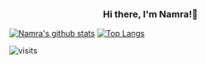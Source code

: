 <h3 align="center">Hi there, I'm Namra!👋</h3>


[![Namra's github stats](https://github-readme-stats.vercel.app/api?username=NamraOnPC)](https://github.com/NamraOnPC)
[![Top Langs](https://github-readme-stats.vercel.app/api/top-langs/?username=NamraOnPC)](https://github.com/NamraOnPC)

![visits](https://visitor-badge.laobi.icu/badge?page_id=NamraOnPC.visitor-badge)
